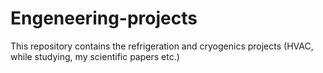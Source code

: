 # Engeneering-projects
This repository contains the refrigeration and cryogenics projects (HVAC, while studying, my scientific papers etc.)
